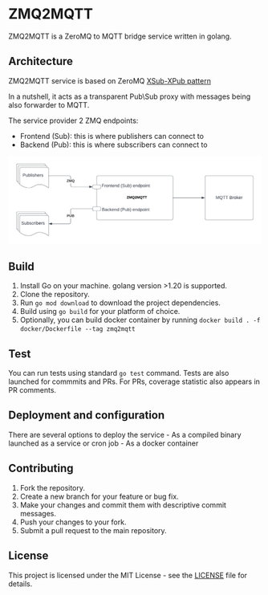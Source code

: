 # ZMQ2MQTT

ZMQ2MQTT is a ZeroMQ to MQTT bridge service written in golang.

## Architecture
ZMQ2MQTT service is based on ZeroMQ [XSub-XPub pattern](https://netmq.readthedocs.io/en/latest/xpub-xsub/)

In a nutshell, it acts as a transparent Pub\Sub proxy with messages being also forwarder to MQTT. 

The service provider 2 ZMQ endpoints:
- Frontend (Sub): this is where publishers can connect to 
- Backend (Pub): this is where subscribers can connect to

![Architecture](assets/ZMQ2MQTT.png)

## Build 
1. Install Go on your machine. golang version >1.20 is supported.  
2. Clone the repository.
3. Run `go mod download` to download the project dependencies.
4. Build using `go build` for your platform of choice. 
5. Optionally, you can build docker container by running `docker build . -f docker/Dockerfile --tag zmq2mqtt`

## Test 
You can run tests using standard `go test` command. Tests are also launched for commmits and PRs. 
For PRs, coverage statistic also appears in PR comments. 

## Deployment and configuration
There are several options to deploy the service
    - As a compiled binary launched as a service or cron job
    - As a docker container 

## Contributing

1. Fork the repository.
2. Create a new branch for your feature or bug fix.
3. Make your changes and commit them with descriptive commit messages.
4. Push your changes to your fork.
5. Submit a pull request to the main repository.

## License

This project is licensed under the MIT License - see the [LICENSE](LICENSE) file for details.





